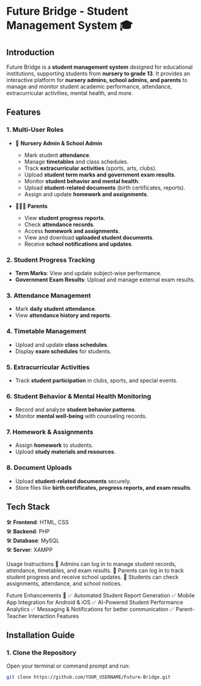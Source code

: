 # Future Bridge - Student Management System 🎓  

## Introduction  
Future Bridge is a **student management system** designed for educational institutions, supporting students from **nursery to grade 13**. It provides an interactive platform for **nursery admins, school admins, and parents** to manage and monitor student academic performance, attendance, extracurricular activities, mental health, and more.  

## Features  
### **1. Multi-User Roles**  
- 🏫 **Nursery Admin & School Admin**  
  - Mark student **attendance**.  
  - Manage **timetables** and class schedules.  
  - Track **extracurricular activities** (sports, arts, clubs).  
  - Upload **student term marks and government exam results**.  
  - Monitor **student behavior and mental health**.  
  - Upload **student-related documents** (birth certificates, reports).  
  - Assign and update **homework and assignments**.  

- 👨‍👩‍👦 **Parents**  
  - View **student progress reports**.  
  - Check **attendance records**.  
  - Access **homework and assignments**.  
  - View and download **uploaded student documents**.  
  - Receive **school notifications and updates**.  

### **2. Student Progress Tracking**  
- **Term Marks**: View and update subject-wise performance.  
- **Government Exam Results**: Upload and manage external exam results.  

### **3. Attendance Management**  
- Mark **daily student attendance**.  
- View **attendance history and reports**.  

### **4. Timetable Management**  
- Upload and update **class schedules**.  
- Display **exam schedules** for students.  

### **5. Extracurricular Activities**  
- Track **student participation** in clubs, sports, and special events.  

### **6. Student Behavior & Mental Health Monitoring**  
- Record and analyze **student behavior patterns**.  
- Monitor **mental well-being** with counseling records.  

### **7. Homework & Assignments**  
- Assign **homework** to students.  
- Upload **study materials and resources**.  

### **8. Document Uploads**  
- Upload **student-related documents** securely.  
- Store files like **birth certificates, progress reports, and exam results**.  

## Tech Stack  
🛠️ **Frontend**: HTML, CSS  
🛠️ **Backend**: PHP  
🛠️ **Database**: MySQL  
🛠️ **Server**: XAMPP  

Usage Instructions
🔹 Admins can log in to manage student records, attendance, timetables, and exam results.
🔹 Parents can log in to track student progress and receive school updates.
🔹 Students can check assignments, attendance, and school notices.

Future Enhancements 🚀
✅ Automated Student Report Generation
✅ Mobile App Integration for Android & iOS
✅ AI-Powered Student Performance Analytics
✅ Messaging & Notifications for better communication
✅ Parent-Teacher Interaction Features

## Installation Guide  
### **1. Clone the Repository**  
Open your terminal or command prompt and run:  
```sh
git clone https://github.com/YOUR_USERNAME/Future-Bridge.git
